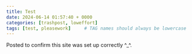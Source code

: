 ```yaml
---
title: Test 
date: 2024-06-14 01:57:40 + 0000
categories: [trashpost, loweffort]
tags: [test, pleasework]     # TAG names should always be lowercase
---
```


Posted to confirm this site was set up correctly ^_^.